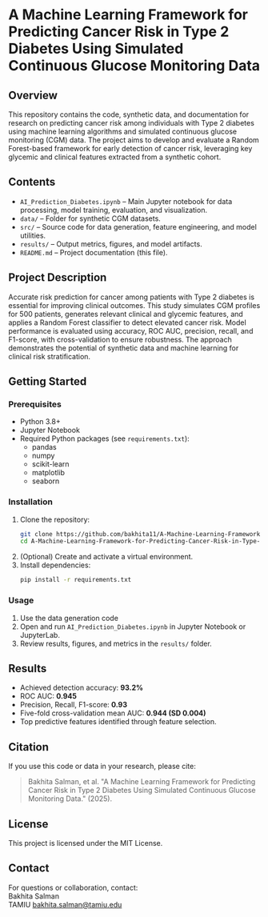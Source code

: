 # A Machine Learning Framework for Predicting Cancer Risk in Type 2 Diabetes Using Simulated Continuous Glucose Monitoring Data

## Overview

This repository contains the code, synthetic data, and documentation for research on predicting cancer risk among individuals with Type 2 diabetes using machine learning algorithms and simulated continuous glucose monitoring (CGM) data. The project aims to develop and evaluate a Random Forest-based framework for early detection of cancer risk, leveraging key glycemic and clinical features extracted from a synthetic cohort.

## Contents

- `AI_Prediction_Diabetes.ipynb` – Main Jupyter notebook for data processing, model training, evaluation, and visualization.
- `data/` – Folder for synthetic CGM datasets.
- `src/` – Source code for data generation, feature engineering, and model utilities.
- `results/` – Output metrics, figures, and model artifacts.
- `README.md` – Project documentation (this file).

## Project Description

Accurate risk prediction for cancer among patients with Type 2 diabetes is essential for improving clinical outcomes. This study simulates CGM profiles for 500 patients, generates relevant clinical and glycemic features, and applies a Random Forest classifier to detect elevated cancer risk. Model performance is evaluated using accuracy, ROC AUC, precision, recall, and F1-score, with cross-validation to ensure robustness. The approach demonstrates the potential of synthetic data and machine learning for clinical risk stratification.

## Getting Started

### Prerequisites

- Python 3.8+
- Jupyter Notebook
- Required Python packages (see `requirements.txt`):
  - pandas
  - numpy
  - scikit-learn
  - matplotlib
  - seaborn

### Installation

1. Clone the repository:
   ```bash
   git clone https://github.com/bakhita11/A-Machine-Learning-Framework-for-Predicting-Cancer-Risk-in-Type-2-Diabetes.git
   cd A-Machine-Learning-Framework-for-Predicting-Cancer-Risk-in-Type-2-Diabetes
   ```
2. (Optional) Create and activate a virtual environment.
3. Install dependencies:
   ```bash
   pip install -r requirements.txt
   ```

### Usage

1. Use the data generation code 
2. Open and run `AI_Prediction_Diabetes.ipynb` in Jupyter Notebook or JupyterLab.
3. Review results, figures, and metrics in the `results/` folder.

## Results

- Achieved detection accuracy: **93.2%**
- ROC AUC: **0.945**
- Precision, Recall, F1-score: **0.93**
- Five-fold cross-validation mean AUC: **0.944 (SD 0.004)**
- Top predictive features identified through feature selection.

## Citation

If you use this code or data in your research, please cite:

> Bakhita Salman, et al. "A Machine Learning Framework for Predicting Cancer Risk in Type 2 Diabetes Using Simulated Continuous Glucose Monitoring Data." (2025).

## License

This project is licensed under the MIT License.

## Contact

For questions or collaboration, contact:  
Bakhita Salman  
TAMIU
bakhita.salman@tamiu.edu

 
